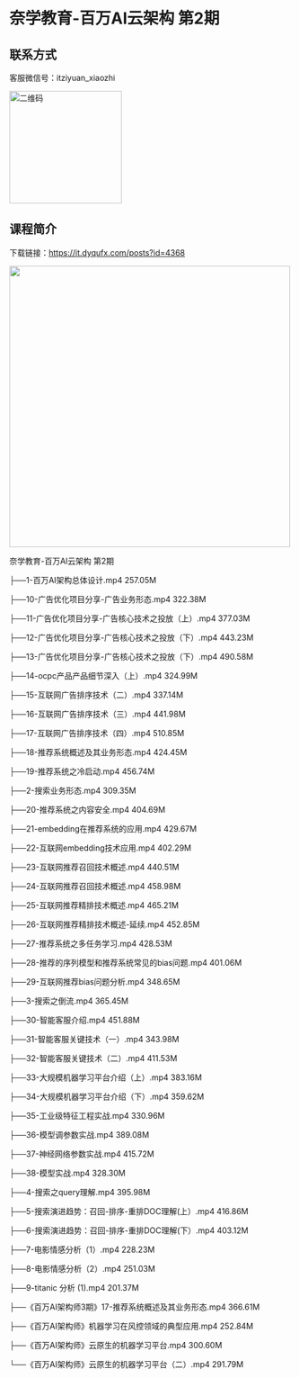 # 奈学教育-百万AI云架构 第2期

## 联系方式

客服微信号：itziyuan_xiaozhi

<img src="https://ziyuanyun.oss-cn-guangzhou.aliyuncs.com/common/20240614073449/666b82192834a.jpg" width="200" height="200" alt="二维码">

## 课程简介

下载链接：https://it.dyqufx.com/posts?id=4368

<img src="https://ziyuanyun.oss-cn-guangzhou.aliyuncs.com/yun/20240820073103/66c3d5b79ec7e.jpg" width="500" alt="">

  

 奈学教育-百万AI云架构 第2期

 ├──1-百万AI架构总体设计.mp4 257.05M

 ├──10-广告优化项目分享-广告业务形态.mp4 322.38M

 ├──11-广告优化项目分享-广告核心技术之投放（上）.mp4 377.03M

 ├──12-广告优化项目分享-广告核心技术之投放（下）.mp4 443.23M

 ├──13-广告优化项目分享-广告核心技术之投放（下）.mp4 490.58M

 ├──14-ocpc产品产品细节深入（上）.mp4 324.99M

 ├──15-互联网广告排序技术（二）.mp4 337.14M

 ├──16-互联网广告排序技术（三）.mp4 441.98M

 ├──17-互联网广告排序技术（四）.mp4 510.85M

 ├──18-推荐系统概述及其业务形态.mp4 424.45M

 ├──19-推荐系统之冷启动.mp4 456.74M

 ├──2-搜索业务形态.mp4 309.35M

 ├──20-推荐系统之内容安全.mp4 404.69M

 ├──21-embedding在推荐系统的应用.mp4 429.67M

 ├──22-互联网embedding技术应用.mp4 402.29M

 ├──23-互联网推荐召回技术概述.mp4 440.51M

 ├──24-互联网推荐召回技术概述.mp4 458.98M

 ├──25-互联网推荐精排技术概述.mp4 465.21M

 ├──26-互联网推荐精排技术概述-延续.mp4 452.85M

 ├──27-推荐系统之多任务学习.mp4 428.53M

 ├──28-推荐的序列模型和推荐系统常见的bias问题.mp4 401.06M

 ├──29-互联网推荐bias问题分析.mp4 348.65M

 ├──3-搜索之倒流.mp4 365.45M

 ├──30-智能客服介绍.mp4 451.88M

 ├──31-智能客服关键技术（一）.mp4 343.98M

 ├──32-智能客服关键技术（二）.mp4 411.53M

 ├──33-大规模机器学习平台介绍（上）.mp4 383.16M

 ├──34-大规模机器学习平台介绍（下）.mp4 359.62M

 ├──35-工业级特征工程实战.mp4 330.96M

 ├──36-模型调参数实战.mp4 389.08M

 ├──37-神经网络参数实战.mp4 415.72M

 ├──38-模型实战.mp4 328.30M

 ├──4-搜索之query理解.mp4 395.98M

 ├──5-搜索演进趋势：召回-排序-重排DOC理解(上）.mp4 416.86M

 ├──6-搜索演进趋势：召回-排序-重排DOC理解(下）.mp4 403.12M

 ├──7-电影情感分析（1）.mp4 228.23M

 ├──8-电影情感分析（2）.mp4 251.03M

 ├──9-titanic 分析 (1).mp4 201.37M

 ├──《百万AI架构师3期》17-推荐系统概述及其业务形态.mp4 366.61M

 ├──《百万AI架构师》机器学习在风控领域的典型应用.mp4 252.84M

 ├──《百万AI架构师》云原生的机器学习平台.mp4 300.60M

 └──《百万AI架构师》云原生的机器学习平台（二）.mp4 291.79M

  